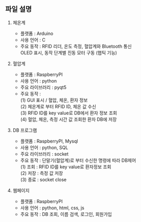 ## 파일 설명
1. 체온계
    - 플랫폼 : Arduino 
    - 사용 언어 : C
    - 주요 동작 : RFID 리더, 온도 측정, 혈압계와 Bluetooth 통신<br>
                 OLED 표시, 동작 단계별 진동 모터 구동 (햅틱 기능)

2. 혈압계
    - 플랫폼 : RaspberryPI
    - 사용 언어 : python
	- 주요 라이브러리 : pyqt5
    - 주요 동작 :<br>
        (1) GUI 표시 / 혈압, 체온, 환자 정보<br>
        (2) 체온계로 부터 RFID ID, 체온 값 수신<br>
        (3) RFID ID를 key value로 DB에서 환자 정보 조회<br>
        (4) 혈압, 체온, 측정 시간 값 조회한 환자 DB에 저장

3. DB 프로그램
	- 플랫폼 : RaspberryPI, Mysql
	- 사용 언어 : python, SQL
	- 주요 라이브러리 : socket
	- 주요 동작 : 단말기(혈압계)로 부터 수신한 명령에 따라 DB제어<br>
		(1) 조회 : RFID ID를 key value로 환자정보 조회<br>
		(2) 저장 : 측정 값 저장<br>
		(3) 종료 : socket close<br>

4. 웹페이지
	- 플랫폼 : RaspberryPI
	- 사용 언어 : python, html, css, js
	- 주요 동작 : DB 조회, 이름 검색, 로그인, 회원가입
